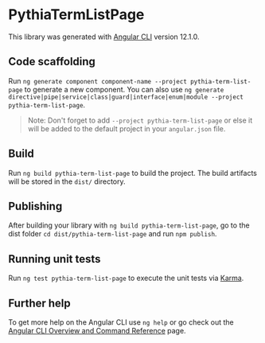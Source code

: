 # PythiaTermListPage

This library was generated with [Angular CLI](https://github.com/angular/angular-cli) version 12.1.0.

## Code scaffolding

Run `ng generate component component-name --project pythia-term-list-page` to generate a new component. You can also use `ng generate directive|pipe|service|class|guard|interface|enum|module --project pythia-term-list-page`.
> Note: Don't forget to add `--project pythia-term-list-page` or else it will be added to the default project in your `angular.json` file. 

## Build

Run `ng build pythia-term-list-page` to build the project. The build artifacts will be stored in the `dist/` directory.

## Publishing

After building your library with `ng build pythia-term-list-page`, go to the dist folder `cd dist/pythia-term-list-page` and run `npm publish`.

## Running unit tests

Run `ng test pythia-term-list-page` to execute the unit tests via [Karma](https://karma-runner.github.io).

## Further help

To get more help on the Angular CLI use `ng help` or go check out the [Angular CLI Overview and Command Reference](https://angular.io/cli) page.

